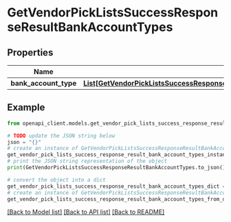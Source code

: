 # GetVendorPickListsSuccessResponseResultBankAccountTypes


## Properties

Name | Type | Description | Notes
------------ | ------------- | ------------- | -------------
**bank_account_type** | [**List[GetVendorPickListsSuccessResponseResultBankAccountTypesBankAccountTypeInner]**](GetVendorPickListsSuccessResponseResultBankAccountTypesBankAccountTypeInner.md) |  | [optional] 

## Example

```python
from openapi_client.models.get_vendor_pick_lists_success_response_result_bank_account_types import GetVendorPickListsSuccessResponseResultBankAccountTypes

# TODO update the JSON string below
json = "{}"
# create an instance of GetVendorPickListsSuccessResponseResultBankAccountTypes from a JSON string
get_vendor_pick_lists_success_response_result_bank_account_types_instance = GetVendorPickListsSuccessResponseResultBankAccountTypes.from_json(json)
# print the JSON string representation of the object
print(GetVendorPickListsSuccessResponseResultBankAccountTypes.to_json())

# convert the object into a dict
get_vendor_pick_lists_success_response_result_bank_account_types_dict = get_vendor_pick_lists_success_response_result_bank_account_types_instance.to_dict()
# create an instance of GetVendorPickListsSuccessResponseResultBankAccountTypes from a dict
get_vendor_pick_lists_success_response_result_bank_account_types_from_dict = GetVendorPickListsSuccessResponseResultBankAccountTypes.from_dict(get_vendor_pick_lists_success_response_result_bank_account_types_dict)
```
[[Back to Model list]](../README.md#documentation-for-models) [[Back to API list]](../README.md#documentation-for-api-endpoints) [[Back to README]](../README.md)


